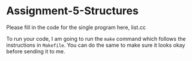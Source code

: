 # Assignment-5-Structures

Please fill in the code for the single program here, list.cc

To run your code, I am going to run the `make` command which follows the
instructions in `Makefile`.  You can do the same to make sure it looks okay
before sending it to me.
